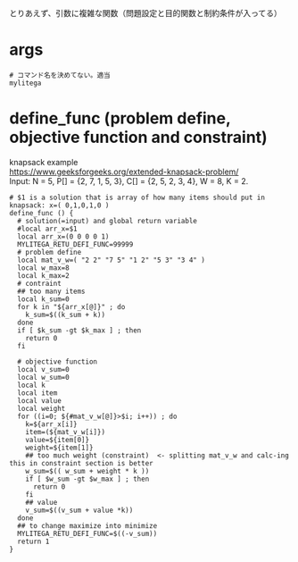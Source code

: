 とりあえず、引数に複雑な関数（問題設定と目的関数と制約条件が入ってる）
# args

```
# コマンド名を決めてない。適当
mylitega 
```

# define_func (problem define, objective function and constraint)
knapsack example  
https://www.geeksforgeeks.org/extended-knapsack-problem/  
Input: N = 5, P[] = {2, 7, 1, 5, 3}, C[] = {2, 5, 2, 3, 4}, W = 8, K = 2.
```
# $1 is a solution that is array of how many items should put in knapsack: x=( 0,1,0,1,0 )
define_func () {
  # solution(=input) and global return variable
  #local arr_x=$1
  local arr_x=(0 0 0 0 1)
  MYLITEGA_RETU_DEFI_FUNC=99999
  # problem define
  local mat_v_w=( "2 2" "7 5" "1 2" "5 3" "3 4" )
  local w_max=8
  local k_max=2
  # contraint
  ## too many items
  local k_sum=0
  for k in "${arr_x[@]}" ; do
    k_sum=$((k_sum + k))
  done
  if [ $k_sum -gt $k_max ] ; then
    return 0
  fi

  # objective function
  local v_sum=0
  local w_sum=0
  local k
  local item
  local value
  local weight
  for ((i=0; ${#mat_v_w[@]}>$i; i++)) ; do
    k=${arr_x[i]}
    item=(${mat_v_w[i]})
    value=${item[0]}
    weight=${item[1]}
    ## too much weight (constraint)  <- splitting mat_v_w and calc-ing this in constraint section is better
    w_sum=$(( w_sum + weight * k ))
    if [ $w_sum -gt $w_max ] ; then
      return 0
    fi
    ## value
    v_sum=$((v_sum + value *k))
  done
  ## to change maximize into minimize
  MYLITEGA_RETU_DEFI_FUNC=$((-v_sum))
  return 1
}
```
